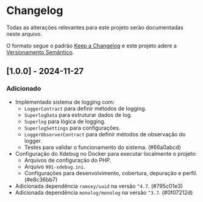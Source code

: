 # Changelog
Todas as alterações relevantes para este projeto serão documentadas neste arquivo.

O formato segue o padrão [Keep a Changelog](http://keepachangelog.com/)
e este projeto adere a [Versionamento Semântico](http://semver.org/).

## [1.0.0] - 2024-11-27
### Adicionado
- Implementado sistema de logging com:
  - `LoggerContract` para definir métodos de logging.
  - `SuperlogData` para estruturar dados de log.
  - `Superlog` para lógica de logging.
  - `SuperlogSettings` para configurações.
  - `LoggerObserverContract` para definir métodos de observação do logger.
  - Testes para validar o funcionamento do sistema. (#66a0abcd)
- Configuração do Xdebug no Docker para executar localmente o projeto:
  - Arquivos de configuração do PHP.
  - Arquivo `991-xdebug.ini`.
  - Configurações para desenvolvimento, cobertura, depuração e perfil. (#e8c36bb7)
- Adicionada dependência `ramsey/uuid` na versão `^4.7`. (#795c01e3)
- Adicionada dependência `monolog/monolog` na versão `^3.7`. (#0f07212d)

